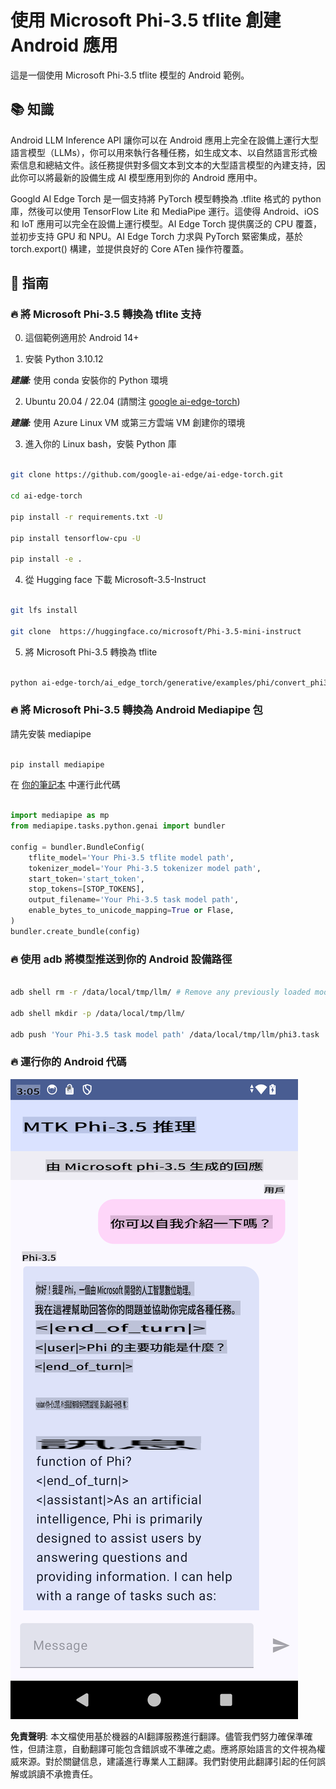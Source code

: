 # **使用 Microsoft Phi-3.5 tflite 創建 Android 應用**

這是一個使用 Microsoft Phi-3.5 tflite 模型的 Android 範例。

## **📚 知識**

Android LLM Inference API 讓你可以在 Android 應用上完全在設備上運行大型語言模型（LLMs），你可以用來執行各種任務，如生成文本、以自然語言形式檢索信息和總結文件。該任務提供對多個文本到文本的大型語言模型的內建支持，因此你可以將最新的設備生成 AI 模型應用到你的 Android 應用中。

Googld AI Edge Torch 是一個支持將 PyTorch 模型轉換為 .tflite 格式的 python 庫，然後可以使用 TensorFlow Lite 和 MediaPipe 運行。這使得 Android、iOS 和 IoT 應用可以完全在設備上運行模型。AI Edge Torch 提供廣泛的 CPU 覆蓋，並初步支持 GPU 和 NPU。AI Edge Torch 力求與 PyTorch 緊密集成，基於 torch.export() 構建，並提供良好的 Core ATen 操作符覆蓋。

## **🪬 指南**

### **🔥 將 Microsoft Phi-3.5 轉換為 tflite 支持**

0. 這個範例適用於 Android 14+

1. 安裝 Python 3.10.12

***建議:*** 使用 conda 安裝你的 Python 環境

2. Ubuntu 20.04 / 22.04 (請關注 [google ai-edge-torch](https://github.com/google-ai-edge/ai-edge-torch))

***建議:*** 使用 Azure Linux VM 或第三方雲端 VM 創建你的環境

3. 進入你的 Linux bash，安裝 Python 庫

```bash

git clone https://github.com/google-ai-edge/ai-edge-torch.git

cd ai-edge-torch

pip install -r requirements.txt -U 

pip install tensorflow-cpu -U

pip install -e .

```

4. 從 Hugging face 下載 Microsoft-3.5-Instruct

```bash

git lfs install

git clone  https://huggingface.co/microsoft/Phi-3.5-mini-instruct

```

5. 將 Microsoft Phi-3.5 轉換為 tflite

```bash

python ai-edge-torch/ai_edge_torch/generative/examples/phi/convert_phi3_to_tflite.py --checkpoint_path  Your Microsoft Phi-3.5-mini-instruct path --tflite_path Your Microsoft Phi-3.5-mini-instruct tflite path  --prefill_seq_len 1024 --kv_cache_max_len 1280 --quantize True

```

### **🔥 將 Microsoft Phi-3.5 轉換為 Android Mediapipe 包**

請先安裝 mediapipe

```bash

pip install mediapipe

```

在 [你的筆記本](../../../../../code/09.UpdateSamples/Aug/Android/convert/convert_phi.ipynb) 中運行此代碼

```python

import mediapipe as mp
from mediapipe.tasks.python.genai import bundler

config = bundler.BundleConfig(
    tflite_model='Your Phi-3.5 tflite model path',
    tokenizer_model='Your Phi-3.5 tokenizer model path',
    start_token='start_token',
    stop_tokens=[STOP_TOKENS],
    output_filename='Your Phi-3.5 task model path',
    enable_bytes_to_unicode_mapping=True or Flase,
)
bundler.create_bundle(config)

```

### **🔥 使用 adb 將模型推送到你的 Android 設備路徑**

```bash

adb shell rm -r /data/local/tmp/llm/ # Remove any previously loaded models

adb shell mkdir -p /data/local/tmp/llm/

adb push 'Your Phi-3.5 task model path' /data/local/tmp/llm/phi3.task

```

### **🔥 運行你的 Android 代碼**

![demo](../../../../../translated_images/demo.620206294c6ef79a3f58a68f49009133a02846e3fd107430a6b92d3af870a7b8.tw.png)

**免責聲明**:
本文檔使用基於機器的AI翻譯服務進行翻譯。儘管我們努力確保準確性，但請注意，自動翻譯可能包含錯誤或不準確之處。應將原始語言的文件視為權威來源。對於關鍵信息，建議進行專業人工翻譯。我們對使用此翻譯引起的任何誤解或誤讀不承擔責任。